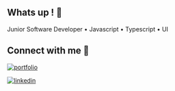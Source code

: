 ## Whats up ! 👋

Junior Software Developer • Javascript • Typescript • UI

## Connect with me 🚀


[![portfolio](https://img.shields.io/badge/my_portfolio-000?style=for-the-badge&logo=ko-fi&logoColor=white)](https://joaovirtc.com.br/)

[![linkedin](https://img.shields.io/badge/linkedin-0A66C2?style=for-the-badge&logo=linkedin&logoColor=white)](https://www.linkedin.com/in/joaovirtc)






